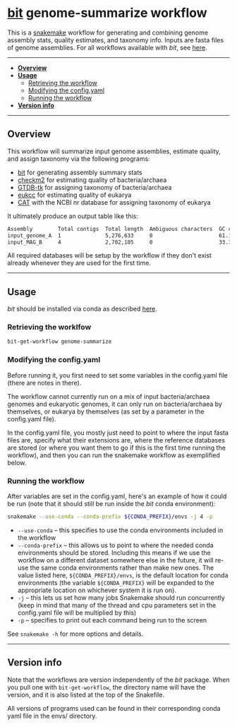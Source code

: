 # [bit](https://github.com/AstrobioMike/bit) genome-summarize workflow
This is a [snakemake](https://snakemake.github.io/) workflow for generating and combining genome assembly stats, quality estimates, and taxonomy info. Inputs are fasta files of genome assemblies. For all workflows available with _bit_, see [here](https://github.com/AstrobioMike/bit?tab=readme-ov-file#workflows).

---

* [**Overview**](#overview)
* [**Usage**](#usage)
  * [Retrieving the workflow](#retrieving-the-workflow)
  * [Modifying the config.yaml](#modifying-the-configyaml)
  * [Running the workflow](#running-the-workflow)
* [**Version info**](#version-info)

---

## Overview

This workflow will summarize input genome assemblies, estimate quality, and assign taxonomy via the following programs:

  - [bit](https://github.com/AstrobioMike/bit#bioinformatics-tools-bit) for generating assembly summary stats
  - [checkm2](https://github.com/chklovski/CheckM2#checkm2) for estimating quality of bacteria/archaea
  - [GTDB-tk](https://github.com/Ecogenomics/GTDBTk#gtdb-tk) for assigning taxonomy of bacteria/archaea
  - [eukcc](https://github.com/Finn-Lab/EukCC#eukcc) for estimating quality of eukarya
  - [CAT](https://github.com/dutilh/CAT#cat-and-bat) with the NCBI nr database for assigning taxonomy of eukarya

It ultimately produce an output table like this:

```bash
Assembly        Total contigs  Total length  Ambiguous characters  GC content  Maximum contig length  Minimum contig length  N50        L50  Est. Completeness (%)  Est. Redundancy (%)  Domain    Phylum          Class                Order             Family             Genus           Species
input_genome_A  1              5,276,633     0                     61.17       5,276,633              5,276,633              5,276,633  1    99.99                  0.96                 Bacteria  Proteobacteria  Gammaproteobacteria  Pseudomonadales   Pseudomonadaceae   Pseudomonas_E   Pseudomonas_E fulva
input_MAG_B     4              2,702,105     0                     33.15       2,601,030              30,881                 2,601,030  1    90.22                  2.78                 Bacteria  Firmicutes      Bacilli              Staphylococcales  Staphylococcaceae  Staphylococcus  Staphylococcus saprophyticus
```

All required databases will be setup by the workflow if they don't exist already whenever they are used for the first time.

---

## Usage
_bit_ should be installed via conda as described [here](https://github.com/AstrobioMike/bit?tab=readme-ov-file#conda-install).

### Retrieving the worklfow

```bash
bit-get-workflow genome-summarize
```

### Modifying the config.yaml
Before running it, you first need to set some variables in the config.yaml file (there are notes in there). 

The workflow cannot currently run on a mix of input bacteria/archaea genomes and eukaryotic genomes, it can only run on bacteria/archaea by themselves, or eukarya by themselves (as set by a parameter in the config.yaml file).

In the config.yaml file, you mostly just need to point to where the input fasta files are, specify what their extensions are, where the reference databases are stored (or where you want them to go if this is the first time running the workflow), and then you can run the snakemake workflow as exemplified below. 

### Running the workflow
After variables are set in the config.yaml, here's an example of how it could be run (note that it should still be run inside the _bit_ conda environment):
 
```bash
snakemake --use-conda --conda-prefix ${CONDA_PREFIX}/envs -j 4 -p
```

- `--use-conda` – this specifies to use the conda environments included in the workflow
- `--conda-prefix` – this allows us to point to where the needed conda environments should be stored. Including this means if we use the workflow on a different dataset somewhere else in the future, it will re-use the same conda environments rather than make new ones. The value listed here, `${CONDA_PREFIX}/envs`, is the default location for conda environments (the variable `${CONDA_PREFIX}` will be expanded to the appropriate location on whichever system it is run on).
- `-j` – this lets us set how many jobs Snakemake should run concurrently (keep in mind that many of the thread and cpu parameters set in the config.yaml file will be multiplied by this)
- `-p` – specifies to print out each command being run to the screen

See `snakemake -h` for more options and details.

---

## Version info
Note that the workflows are version independently of the _bit_ package. When you pull one with `bit-get-workflow`, the directory name will have the version, and it is also listed at the top of the Snakefile.

All versions of programs used can be found in their corresponding conda yaml file in the envs/ directory. 
